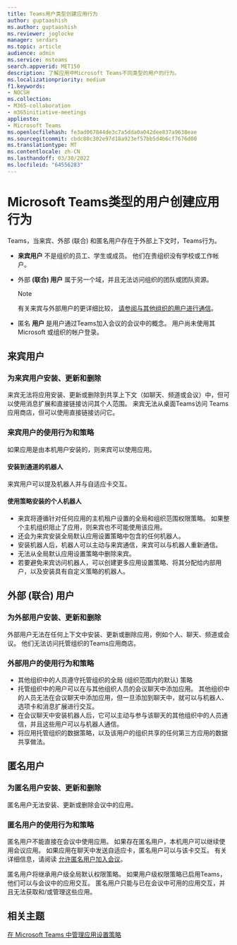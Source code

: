 ```yaml
---
title: Teams用户类型创建应用行为
author: guptaashish
ms.author: guptaashish
ms.reviewer: joglocke
manager: serdars
ms.topic: article
audience: admin
ms.service: msteams
search.appverid: MET150
description: 了解应用中Microsoft Teams不同类型的用户的行为。
ms.localizationpriority: medium
f1.keywords:
- NOCSH
ms.collection:
- M365-collaboration
- m365initiative-meetings
appliesto:
- Microsoft Teams
ms.openlocfilehash: fe3ad067844de3c7a5dda0a042dee837a9638eae
ms.sourcegitcommit: cbdc80c302e97d18a923ef57bb5d4b6cf7676d00
ms.translationtype: MT
ms.contentlocale: zh-CN
ms.lasthandoff: 03/30/2022
ms.locfileid: "64556283"
---
```

# <a name="microsoft-teams-apps-behavior-based-on-types-of-users"></a>Microsoft Teams类型的用户创建应用行为

Teams，当来宾、外部 (联合) 和匿名用户存在于外部上下文时，Teams行为。

- **来宾用户** 不是组织的员工、学生或成员。 他们在贵组织没有学校或工作帐户。

- 外部 **(联合) 用户** 属于另一个域，并且无法访问组织的团队或团队资源。

  > [!Note]
  > 有关来宾与外部用户的更详细比较， [请参阅与其他组织的用户进行通信](./communicate-with-users-from-other-organizations.md)。

- 匿名 **用户** 是用户通过Teams加入会议的会议中的概念。 用户尚未使用其 Microsoft 或组织的帐户登录。

## <a name="guest-users"></a>来宾用户

### <a name="install-update-and-delete-for-guest-users"></a>为来宾用户安装、更新和删除

来宾无法将应用安装、更新或删除到共享上下文（如聊天、频道或会议）中，但可以使用消息扩展和直接链接访问其个人范围。 来宾无法从桌面Teams访问 Teams应用商店，但可以使用直接链接访问它。

### <a name="usage-behavior-and-policy-for-guest-users"></a>来宾用户的使用行为和策略

如果应用是由本机用户安装的，则来宾可以使用应用。

#### <a name="bots-installed-to-a-channel"></a>安装到通道的机器人

来宾用户可以提及机器人并与自适应卡交互。

#### <a name="personal-bots-installed-with-policies"></a>使用策略安装的个人机器人

- 来宾将遵循针对任何应用的主机租户设置的全局和组织范围权限策略。 如果整个主机组织阻止了应用，则来宾也不可能使用该应用。
- 还会为来宾安装全局默认应用设置策略中包含的任何机器人。
- 安装机器人后，机器人可以主动与来宾通信，来宾可以与机器人重新通信。
- 无法从全局默认应用设置策略中删除来宾。
- 若要避免来宾访问机器人，可以创建更多应用设置策略、将其分配给内部用户，以及安装具有自定义策略的机器人。

## <a name="external-federated-users"></a>外部 (联合) 用户

### <a name="install-update-and-delete-for-external-users"></a>为外部用户安装、更新和删除

外部用户无法在任何上下文中安装、更新或删除应用，例如个人、聊天、频道或会议。 他们无法访问托管组织的Teams应用商店。

### <a name="usage-behavior-and-policy-for-external-users"></a>外部用户的使用行为和策略

- 其他组织中的人员遵守托管组织的全局 (组织范围内的默认) 策略
- 托管组织中的用户可以在与其他组织人员的会议聊天中添加应用。 其他组织中的人员无法在会议聊天中添加应用，但一旦添加到聊天中，就可以与机器人、选项卡和消息扩展进行交互。
- 在会议聊天中安装机器人后，它可以主动与参与该聊天的其他组织中的人员通信，并且这些用户可以与机器人通信。
- 将应用托管组织的数据策略，以及该用户的组织共享的任何第三方应用的数据共享做法。

## <a name="anonymous-users"></a>匿名用户

### <a name="install-update-and-delete-for-anonymous-users"></a>为匿名用户安装、更新和删除

匿名用户无法安装、更新或删除会议中的应用。

### <a name="usage-behavior-and-policy-for-anonymous-users"></a>匿名用户的使用行为和策略

匿名用户不能直接在会议中使用应用。 如果存在匿名用户，本机用户可以继续使用会议应用。 如果应用在聊天中发送自适应卡，匿名用户可以与该卡交互。 有关详细信息，请阅读 [允许匿名用户加入会议](meeting-settings-in-teams.md#allow-anonymous-users-to-join-meetings)。

匿名用户将继承用户级全局默认权限策略。 如果用户级权限策略已启用Teams，他们可以与会议中的应用交互。 匿名用户只能与已在会议中可用的应用交互，并且无法获取和/或管理这些应用。

## <a name="related-topics"></a>相关主题

[在 Microsoft Teams 中管理应用设置策略](teams-app-setup-policies.md)
